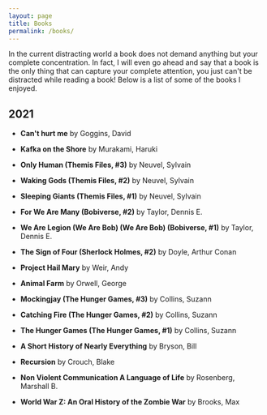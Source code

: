 ```yaml
---
layout: page
title: Books
permalink: /books/
---
```

In the current distracting world a book does not demand anything but your complete concentration. In fact, I will even go ahead and say that a book is the only thing that can capture your complete attention, you just can't be distracted while reading a book!
Below is a list of some of the books I enjoyed.

## 2021
* **Can't hurt me** by Goggins, David 

* **Kafka on the Shore** by Murakami, Haruki 

* **Only Human (Themis Files, #3)** by Neuvel, Sylvain

* **Waking Gods (Themis Files, #2)** by Neuvel, Sylvain

* **Sleeping Giants (Themis Files, #1)** by Neuvel, Sylvain

* **For We Are Many (Bobiverse, #2)** by Taylor, Dennis E.

* **We Are Legion (We Are Bob) (We Are Bob) (Bobiverse, #1)** by Taylor, Dennis E.

* **The Sign of Four (Sherlock Holmes, #2)** by Doyle, Arthur Conan 

* **Project Hail Mary** by Weir, Andy

* **Animal Farm** by Orwell, George

* **Mockingjay (The Hunger Games, #3)** by Collins, Suzann

* **Catching Fire (The Hunger Games, #2)** by Collins, Suzann

* **The Hunger Games (The Hunger Games, #1)** by Collins, Suzann

* **A Short History of Nearly Everything** by  Bryson, Bill 

* **Recursion** by Crouch, Blake

* **Non Violent Communication A Language of Life** by Rosenberg, Marshall B.

* **World War Z: An Oral History of the Zombie War** by Brooks, Max

